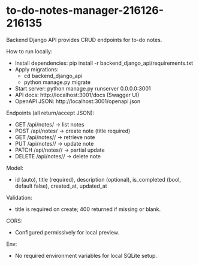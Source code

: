 # to-do-notes-manager-216126-216135

Backend Django API provides CRUD endpoints for to-do notes.

How to run locally:
- Install dependencies: pip install -r backend_django_api/requirements.txt
- Apply migrations:
  - cd backend_django_api
  - python manage.py migrate
- Start server: python manage.py runserver 0.0.0.0:3001
- API docs: http://localhost:3001/docs (Swagger UI)
- OpenAPI JSON: http://localhost:3001/openapi.json

Endpoints (all return/accept JSON):
- GET    /api/notes/            -> list notes
- POST   /api/notes/            -> create note (title required)
- GET    /api/notes/<id>/       -> retrieve note
- PUT    /api/notes/<id>/       -> update note
- PATCH  /api/notes/<id>/       -> partial update
- DELETE /api/notes/<id>/       -> delete note

Model:
- id (auto), title (required), description (optional), is_completed (bool, default false), created_at, updated_at

Validation:
- title is required on create; 400 returned if missing or blank.

CORS:
- Configured permissively for local preview.

Env:
- No required environment variables for local SQLite setup.
